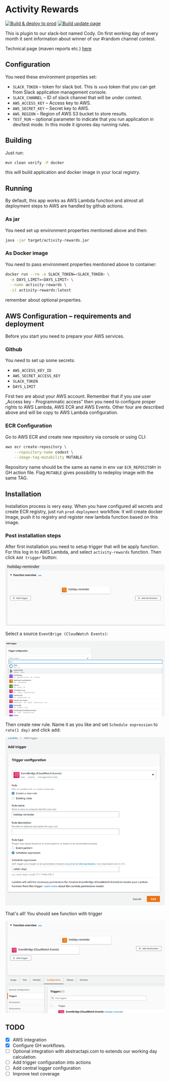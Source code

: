 # Activity Rewards

[![Build & deploy to prod](https://github.com/thecodest-co/slack-bot-activity-rewards/actions/workflows/prod-deployment.yml/badge.svg)](https://github.com/thecodest-co/slack-bot-activity-rewards/actions/workflows/prod-deployment.yml)
[![Build update page](https://github.com/thecodest-co/slack-bot-activity-rewards/actions/workflows/page.yml/badge.svg)](https://github.com/thecodest-co/slack-bot-activity-rewards/actions/workflows/page.yml)

This is plugin to our slack-bot named Cody. On first working day of every month it sent information about winner of our
#random channel contest.

Technical page (maven reports etc.) [here](https://thecodest-co.github.io/slack-bot-activity-rewards/)

## Configuration

You need these environment properties set:

* `SLACK_TOKEN` – token for slack bot. This is `xoxb` token that you can get from Slack application management console.
* `SLACK_CHANNEL` – ID of slack channel that will be under contest.
* `AWS_ACCESS_KEY` – Access key to AWS.
* `AWS_SECRET_KEY` – Secret key to AWS.
* `AWS_REGION` – Region of AWS  S3 bucket to store results.
* `TEST_RUN` – optional parameter to indicate that you run application in dev/test mode. In this mode it ignores day
  running rules.

## Building

Just run:

```bash
mvn clean verify -P docker
```

this will build application and docker image in your local registry.

## Running

By default, this app works as AWS Lambda function and almost all deployment steps to AWS are handled by github actions.

### As jar

You need set up environment properties mentioned above and then:

```bash
java -jar target/activity-rewards.jar
```

### As Docker image

You need to pass environment properties mentioned above to container:

```bash
docker run --rm -e SLACK_TOKEN=<SLACK_TOKEN> \
  -e DAYS_LIMIT=<DAYS_LIMIT> \
  --name activity-rewards \
  -it activity-rewards:latest
```

remember about optional properties.

## AWS Configuration – requirements and deployment

Before you start you need to prepare your AWS services.

### Github

You need to set up some secrets:

- `AWS_ACCESS_KEY_ID`
- `AWS_SECRET_ACCESS_KEY`
- `SLACK_TOKEN`
- `DAYS_LIMIT`

First two are about your AWS account. Remember that if you use user „Access key - Programmatic access” then you need to
configure proper rights to AWS Lambda, AWS ECR and AWS Events. Other four are described above and will be copy to AWS
Lambda configuration.

### ECR Configuration

Go to AWS ECR and create new repository via console or using CLI:

```bash
aws ecr create-repository \
    --repository-name codest \
    --image-tag-mutability MUTABLE
```

Repository name should be the same as name in env var `ECR_REPOSITORY` in GH action file. Flag `MUTABLE` gives
possibility to redeploy image with the same TAG.

## Installation

Installation process is very easy. When you have configured all secrets and create ECR registry, just
run `prod-deployment` workflow. It will create docker Image, push it to registry and register new lambda function based
on this image.

### Post installation steps

After first installation you need to setup trigger that will be apply function. For this log in to AWS Lambda, and
select `activity-rewards` function. Then click `Add trigger` button:

![](/img/lambda1.png)

Select a source `EventBrige (CloudWatch Events)`:

![](/img/lambda2.png)

Then create new rule. Name it as you like and set `Schedule expression` to `rate(1 day)` and click add:

![](/img/lambda3.png)

That's all! You should see function with trigger

![](/img/lambda4.png)

## TODO

- [x] AWS integration
- [x] Configure GH workflows.
- [ ] Optional integration with abstractapi.com to extends our working day calculation.
- [ ] Add trigger configuration into actions
- [ ] Add central logger configuration
- [ ] Improve test coverage 